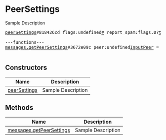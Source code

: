 # PeerSettings

Sample Description

<pre>
<a href="../constructor/peerSettings">peerSettings</a>#818426cd flags:undefined<a href="../type/#.md">#</a> report_spam:flags.0?<a href="../type/true.md">true</a> = undefined<a href="../type/PeerSettings.md">PeerSettings</a>;

---functions---
<a href="../method/messages.getPeerSettings">messages.getPeerSettings</a>#3672e09c peer:undefined<a href="../type/InputPeer.md">InputPeer</a> = undefined<a href="../type/PeerSettings.md">PeerSettings</a>;

</pre>

## Constructors

| Name | Description |
|------|-------------|
| [peerSettings](../constructor/peerSettings.md) | Sample Description |

## Methods

| Name | Description |
|------|-------------|
| [messages.getPeerSettings](../method/messages.getPeerSettings.md) | Sample Description |
